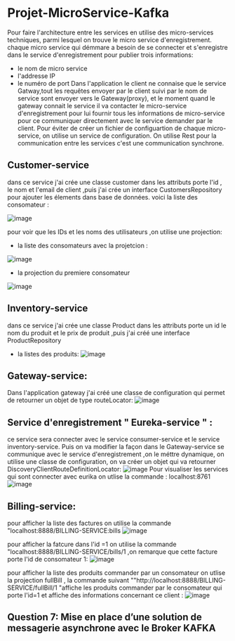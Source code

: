 # Projet-MicroService-Kafka
Pour faire l'architecture entre les services en utilise des micro-services techniques, parmi lesquel on trouve le micro service d'enregistrement.
chaque micro service qui démmare a besoin de se connecter et s'enregistre dans le service d'enregistrement pour publier trois informations:
- le nom de micro service 
- l'addresse IP
- le numéro de port
Dans l'application le client ne connaise que le service Gatway,tout les requêtes envoyer par le client suivi par le nom de service sont envoyer vers le Gateway(proxy),
et le moment quand le gateway connait le service il va contacter le micro-service d'enregistrement pour lui fournir tous les informations de micro-service pour ce communiquer directement avec le service demander par le client.
Pour éviter de créer un fichier de configuartion de chaque micro-service, on utilise un service de configuration.
On utilise Rest pour la communication entre les services c'est une communication synchrone.
## Customer-service
dans ce service j'ai crée une classe customer dans les attributs porte l'id , le nom et l'email de client ,puis j'ai crée un interface CustomersRepository pour ajouter les élements dans base de données.
voici la liste des consomateur :

![image](https://user-images.githubusercontent.com/82270887/173071571-65f2a8e8-81e1-456b-89b8-338f9d2611e9.png)

pour voir que les IDs et les noms des utilisateurs ,on utilise une projection:
- la liste des consomateurs avec la projetcion :

![image](https://user-images.githubusercontent.com/82270887/173072008-dc296287-e4ab-46cf-adbf-743ae69690df.png)

- la projection du premiere consomateur

![image](https://user-images.githubusercontent.com/82270887/173071830-9d7cf41f-0f76-4df5-88eb-8c0794b392c5.png)

## Inventory-service
dans ce service j'ai crée une classe Product  dans les attributs porte un id le nom du produit et le prix de produit ,puis j'ai créé une interface ProductRepository 
- la listes des produits:
![image](https://user-images.githubusercontent.com/82270887/173076302-98493a3d-82a0-4286-aa64-3408dd638047.png)

## Gateway-service:
Dans l'application gateway j'ai créé une classe de configuration qui permet de retourner un objet de type routeLocator:
![image](https://user-images.githubusercontent.com/82270887/173077913-01b671ba-a55b-4ec8-832d-c3769195762a.png)

## Service d'enregistrement " Eureka-service " :
ce service sera connecter avec le service consumer-service et le service inventory-service.
Puis on va modifier la façon dans le Gateway-service se communique avec le service d'enregistrement ,on le méttre dynamique, on utilise une classe de configuration, on va créer un objet  qui va retourner DiscoveryClientRouteDefinitionLocator:
![image](https://user-images.githubusercontent.com/82270887/173079939-576db895-c286-477f-8cbf-2214e8e7fa29.png)
Pour visualiser les services qui sont connecter avec eurika on utlise la commande : localhost:8761
![image](https://user-images.githubusercontent.com/82270887/173147437-33ab1aa3-8a1b-4599-91bf-cc66a0e6cf0a.png)

## Billing-service:
pour afficher la liste des factures on utilise la commande "localhost:8888/BILLING-SERVICE:bills
![image](https://user-images.githubusercontent.com/82270887/173152497-9f1fa47b-2d70-465c-b17a-16dbda514a97.png)

pour afficher la fatcure dans l'id =1 on utilise la commande "localhost:8888/BILLING-SERVICE/bills/1 ,on remarque que cette facture porte l'id de consomateur 1:
![image](https://user-images.githubusercontent.com/82270887/173154254-bca34589-53d2-448c-b07a-4f46fc0bd5bb.png)

pour afficher la liste des produits commander par un consomateur on utlise la projection fullBill , la commande suivant ""http://localhost:8888/BILLING-SERVICE/fullBill/1 "affiche les produits commander par le consomateur qui porte l'id=1 et affiche des informations concernant ce client :
![image](https://user-images.githubusercontent.com/82270887/173154108-324eceb7-d5f6-4807-a431-74f5fe39a331.png)




## Question 7: Mise en place d’une solution de messagerie asynchrone avec le Broker KAFKA

